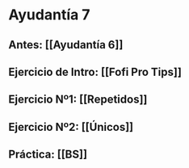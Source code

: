 # Ayudantía 7
## Antes: [[Ayudantía 6]]
## Ejercicio de Intro: [[Fofi Pro Tips]]
## Ejercicio Nº1: [[Repetidos]]
## Ejercicio Nº2: [[Únicos]]
## Práctica: [[BS]]
